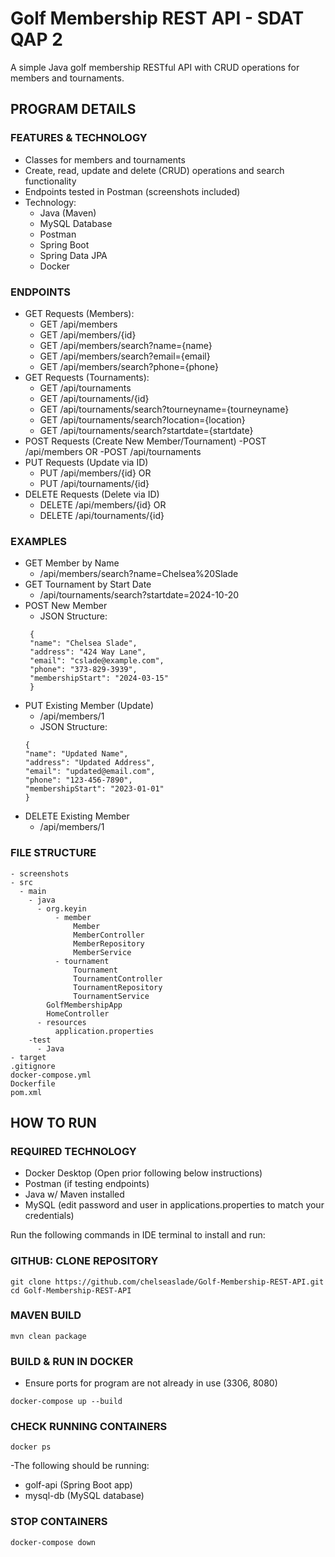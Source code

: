 # Golf Membership REST API - SDAT QAP 2
A simple Java golf membership RESTful API with CRUD operations for members and tournaments.

## PROGRAM DETAILS
### FEATURES & TECHNOLOGY
* Classes for members and tournaments 
* Create, read, update and delete (CRUD) operations and search functionality
* Endpoints tested in Postman (screenshots included)
* Technology:
    - Java (Maven)
    - MySQL Database
    - Postman
    - Spring Boot
    - Spring Data JPA
    - Docker

### ENDPOINTS
* GET Requests (Members):
  - GET /api/members 
  - GET /api/members/{id}
  - GET /api/members/search?name={name}
  - GET /api/members/search?email={email}
  - GET /api/members/search?phone={phone}
* GET Requests (Tournaments):
  - GET /api/tournaments
  - GET /api/tournaments/{id}
  - GET /api/tournaments/search?tourneyname={tourneyname}
  - GET /api/tournaments/search?location={location}
  - GET /api/tournaments/search?startdate={startdate}
* POST Requests (Create New Member/Tournament)
  -POST /api/members OR
  -POST /api/tournaments
* PUT Requests (Update via ID)
  - PUT /api/members/{id} OR
  - PUT /api/tournaments/{id}
* DELETE Requests (Delete via ID)
  - DELETE /api/members/{id} OR
  - DELETE /api/tournaments/{id}
  
### EXAMPLES
* GET Member by Name
  - /api/members/search?name=Chelsea%20Slade
* GET Tournament by Start Date
  - /api/tournaments/search?startdate=2024-10-20
* POST New Member
  - JSON Structure:
   ```
    {
    "name": "Chelsea Slade",
    "address": "424 Way Lane",
    "email": "cslade@example.com",
    "phone": "373-829-3939",
    "membershipStart": "2024-03-15"
    }
    ```
* PUT Existing Member (Update)
  - /api/members/1
  - JSON Structure:
  ```
  {
  "name": "Updated Name",
  "address": "Updated Address",
  "email": "updated@email.com",
  "phone": "123-456-7890",
  "membershipStart": "2023-01-01"
  }
  ```
* DELETE Existing Member
  - /api/members/1
    
### FILE STRUCTURE
```
- screenshots
- src
  - main
    - java
      - org.keyin
          - member
              Member
              MemberController
              MemberRepository
              MemberService
          - tournament
              Tournament
              TournamentController
              TournamentRepository
              TournamentService
        GolfMembershipApp
        HomeController
      - resources
          application.properties
    -test
      - Java
- target
.gitignore
docker-compose.yml
Dockerfile
pom.xml
```
## HOW TO RUN
### REQUIRED TECHNOLOGY
* Docker Desktop (Open prior following below instructions)
* Postman (if testing endpoints)
* Java w/ Maven installed
* MySQL (edit password and user in applications.properties to match your credentials)

Run the following commands in IDE terminal to install and run: 

### GITHUB: CLONE REPOSITORY
```
git clone https://github.com/chelseaslade/Golf-Membership-REST-API.git
cd Golf-Membership-REST-API
```
### MAVEN BUILD
```
mvn clean package
```
### BUILD & RUN IN DOCKER
* Ensure ports for program are not already in use (3306, 8080)
```
docker-compose up --build
```
### CHECK RUNNING CONTAINERS
```
docker ps
```
-The following should be running: 
* golf-api (Spring Boot app)
* mysql-db (MySQL database)

### STOP CONTAINERS
```
docker-compose down
```
